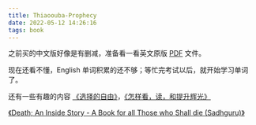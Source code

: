 ```yaml
---
title: Thiaoouba-Prophecy
date: 2022-05-12 14:26:16
tags: book
---
```


之前买的中文版好像是有删减，准备看一看英文原版 [PDF](../../../../images/pdf/b-thiaoouba-prophecy.pdf) 文件。

现在还看不懂，English 单词积累的还不够；等忙完考试以后，就开始学习单词了。

还有一些有趣的内容 [《选择的自由》](../../../../images/pdf/b-freedom.pdf)，[《怎样看，读，和提升辉光》](../../../../images/pdf/b-seeaura.pdf)

[《Death; An Inside Story - A Book for all Those who Shall die (Sadhguru)》](../../../../images/pdf/b-Death(Sadhguru).pdf)
